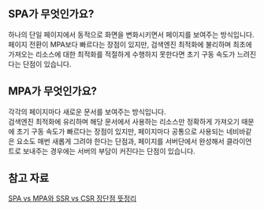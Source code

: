 ## SPA가 무엇인가요?
하나의 단일 페이지에서 동적으로 화면을 변화시키면서 페이지를 보여주는 방식입니다.  
페이지 전환이 MPA보다 빠르다는 장점이 있지만, 검색엔진 최적화에 불리하며 최초에 가져오는 리소스에 대한 최적화를 적절하게 수행하지 못한다면 초기 구동 속도가 느려진다는 단점이 있습니다.  

## MPA가 무엇인가요?
각각의 페이지마다 새로운 문서를 보여주는 방식입니다.  
검색엔진 최적화에 유리하며 해당 문서에서 사용하는 리소스만 정확하게 가져오기 때문에 초기 구동 속도가 빠르다는 장점이 있지만, 페이지마다 공통으로 사용되는 네비바같은 요소도 매번 새롭게 그려야 한다는 단점과, 페이지를 서버단에서 완성해서 클라이언트로 보내주는 경우에는 서버의 부담이 커진다는 단점이 있습니다.  

## 참고 자료
[SPA vs MPA와 SSR vs CSR 장단점 뜻정리](https://hanamon.kr/spa-mpa-ssr-csr-%EC%9E%A5%EB%8B%A8%EC%A0%90-%EB%9C%BB%EC%A0%95%EB%A6%AC/)  
